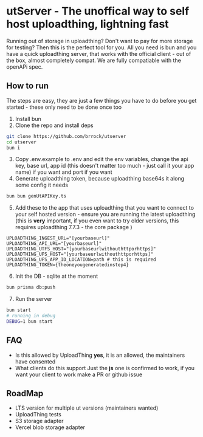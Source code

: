 # utServer - The **unoffical** way to self host **uploadthing**, lightning fast

Running out of storage in uploadthing? Don't want to pay for more storage for testing? Then this is the perfect tool for you. All you need is bun and you have a quick uploadthing server, that works with the official client - out of the box, almost completely compat. We are fully compatiable with the openAPi spec. 

## How to run

The steps are easy, they are just a few things you have to do before you get started - these only need to be done once too

1. Install bun
2. Clone the repo and install deps

```sh
git clone https://github.com/brrock/utserver
cd utserver
bun i
```

3. Copy .env.example to .env and edit the env variables, change the api key, base url, app id (this doesn't matter too much - just call it your app name) if you want and port if you want
4. Generate uploadthing token, because uploadthing base64s it along some config it needs

```sh
bun bun genUtAPIKey.ts
```

5. Add these to the app that uses uploadthing that you want to connect to your self hosted version - ensure you are running the latest uploadthing (this is **very** important, if you even want to try older versions, this requires uploadthing 7.7.3 - the core package )

```dotenv
UPLOADTHING_INGEST_URL="[yourbaseurl]"
UPLOADTHING_API_URL="[yourbaseurl]"
UPLOADTHING_UTFS_HOST="[yourbaseurlwithouthttporhttps]"
UPLOADTHING_UFS_HOST="[yourbaseurlwithouthttporhttps]"
UPLOADTHING_UFS_APP_ID_LOCATION=path # this is required
UPLOADTHING_TOKEN={theoneyougeneratedinstep4}
```
6. Init the DB - sqlite at the moment
```sh
bun prisma db:push
``` 
7. Run the server

```sh
bun start
# running in debug 
DEBUG=1 bun start
```
## FAQ
- Is this allowed by UploadThing
**yes**, it is an allowed, the maintainers have consented
- What clients do this support
Just the **js** one is confirmed to work, if you want your client to work make a PR or github issue
## RoadMap
- LTS version for multiple ut versions (maintainers wanted)
- UploadThing tests
- S3 storage adapter 
- Vercel blob storage adapter
